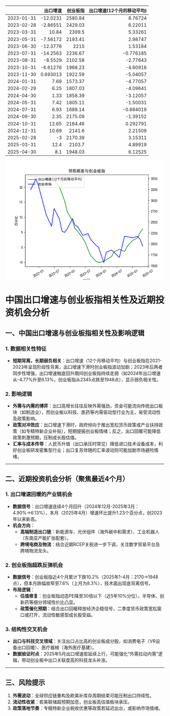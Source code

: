 |            |   出口增速 |   创业板指 |   出口增速(12个月的移动平均) |
|:-----------|-----------:|-----------:|-----------------------------:|
| 2023-01-31 | -12.0231   |    2580.84 |                     8.76724  |
| 2023-02-28 |  -2.86551  |    2429.03 |                     6.22011  |
| 2023-03-31 |  10.84     |    2399.5  |                     5.33261  |
| 2023-05-31 |  -7.56172  |    2193.41 |                     2.98747  |
| 2023-06-30 | -12.3776   |    2215    |                     1.53184  |
| 2023-07-31 | -14.2563   |    2236.67 |                    -0.776185 |
| 2023-08-31 |  -8.5529   |    2102.58 |                    -2.77643  |
| 2023-10-31 |  -6.61276  |    1968.23 |                    -4.60916  |
| 2023-11-30 |   0.693013 |    1922.59 |                    -5.04057  |
| 2024-01-31 |   7.69     |    1573.37 |                    -4.77057  |
| 2024-02-29 |   6.25     |    1807.03 |                    -4.09641  |
| 2024-04-30 |   1.33     |    1858.39 |                    -3.12057  |
| 2024-05-31 |   7.42     |    1805.11 |                    -1.50031  |
| 2024-07-31 |   6.93     |    1688.14 |                    -0.684019 |
| 2024-09-30 |   2.35     |    2175.09 |                    -1.39152  |
| 2024-10-31 |  12.65     |    2164.46 |                     0.292791 |
| 2024-12-31 |  10.69     |    2141.6  |                     2.21509  |
| 2025-02-28 |  -3        |    2170.39 |                     3.15311  |
| 2025-03-31 |  12.4      |    2103.7  |                     4.89919  |
| 2025-04-30 |   8.1      |    1948.03 |                     6.12525  |

![图](output_cybz.png)



# 中国出口增速与创业板指相关性及近期投资机会分析

## 一、中国出口增速与创业板指相关性及影响逻辑

### 1. **数据相关性特征**
- **短期背离，长期弱负相关**：出口增速（12个月移动平均）与创业板指在2021-2023年呈现阶段性背离，出口增速下滑时创业板指波动加剧；2023年后两者同步性增强，出口增速触底回升期间创业板指持续走弱（如2024年出口增速从-4.77%升至6.13%，创业板指从2345点跌至1948点），显示弱负相关性。

### 2. **影响逻辑**
- **外需与内需的博弈**：出口高增长往往反映外需强劲，资金可能流向传统出口板块（如制造业），而创业板以科技、医药等内需驱动型行业为主，易受流动性及政策影响。
- **政策对冲效应**：出口增速下滑时，政府倾向于推出宽松货币政策或产业扶持政策（如专精特新企业补贴），短期提振创业板情绪；反之，出口回暖可能降低政策刺激预期，压制成长股估值。
- **汇率与成本传导**：人民币升值（出口承压时常见）降低进口技术设备成本，利好创业板研发密集型行业；出口复苏伴随的汇率波动则可能加剧市场避险情绪。

---

## 二、近期投资机会分析（聚焦最近4个月）

### 1. **出口增速回暖的产业链机会**
- **数据信号**：出口增速连续4个月回升（2024年12月-2025年3月：4.90%→6.13%），本月（2025年4月）增速环比提升1.23个百分点，创2023年以来新高。
- **机会方向**：
  - **高端制造出口链**：新能源车、光伏组件（海外碳中和需求）、工业机器人（东南亚产能扩张配套）。
  - **跨境电商及物流**：结合近期RCEP关税进一步下调，关注数字贸易平台及跨境物流龙头。

### 2. **创业板指超跌反弹机会**
- **数据信号**：创业板指近4个月累计下跌10.2%（2025年1-4月：2170→1948点），但本月跌幅收窄至7.6%（上月为8.3%），技术面出现底背离信号。
- **布局逻辑**：
  - **估值修复**：创业板指动态PE降至30倍以下（近5年10%分位），半导体、创新药等细分领域性价比凸显。
  - **政策催化预期**：结合出口回暖释放经济企稳信号，二季度货币政策宽松窗口或打开，流动性敏感型成长股受益。

### 3. **结构性交叉机会**
- **出口与科技交叉领域**：关注出口占比高的创业板成分股，如消费电子（VR设备出口回暖）、医疗器械（海外医疗基建）。
- **数据验证时点**：2025年5月出口增速若延续上行，可能强化“外需拉动内需”逻辑，带动创业板中出口关联度高的科技龙头补涨。

---

## 三、风险提示
1. **外需波动**：全球供应链重构及欧美补库存周期结束可能压制出口持续性。
2. **流动性收紧**：若美联储超预期加息，创业板高估值板块承压。
3. **政策落地节奏**：专精特新企业税收优惠等政策若延迟出台，或影响市场情绪。